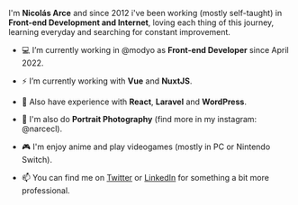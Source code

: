 I'm **Nicolás Arce** and since 2012 i've been working (mostly self-taught) in **Front-end Development and Internet**, loving each thing of this journey, learning everyday and searching for constant improvement.


- 💻 I’m currently working in @modyo as **Front-end Developer** since April 2022.
- ⚡ I’m currently working with **Vue** and **NuxtJS**.
- 🌱 Also have experience with **React**, **Laravel** and **WordPress**.

- 📸 I'm also do **Portrait Photography** (find more in my instagram: @narcecl).
- 🎮 I'm enjoy anime and play videogames (mostly in PC or Nintendo Switch).

- 📫 You can find me on [Twitter](https://www.twitter.com/narcecl) or [LinkedIn](https://www.linkedin.com/in/narcecl) for something a bit more professional.
